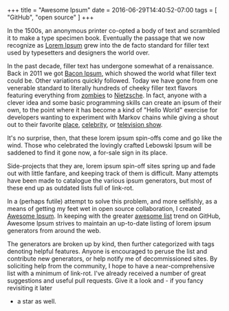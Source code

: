 +++
title = "Awesome Ipsum"
date = 2016-06-29T14:40:52-07:00
tags = [ "GitHub", "open source" ]
+++

In the 1500s, an anonymous printer co-opted a body of text and scrambled it to
make a type specimen book. Eventually the passage that we now recognize as
[Lorem Ipsum](https://www.lipsum.com/) grew into the de facto standard for
filler text used by typesetters and designers the world over.

In the past decade, filler text has undergone somewhat of a renaissance. Back
in 2011 we got [Bacon Ipsum](https://baconipsum.com/), which showed the world
what filler text could be. Other variations quickly followed. Today we have
gone from one venerable standard to literally hundreds of cheeky filler text
flavors featuring everything from [zombies](http://www.zombieipsum.com/) to
[Nietzsche](http://nietzsche-ipsum.com/). In fact, anyone with a clever idea
and some basic programming skills can create an ipsum of their own, to the
point where it has become a kind of "Hello World" exercise for developers
wanting to experiment with Markov chains while giving a shout out to their
favorite [place](http://www.maineripsum.com/),
[celebrity](http://www.jbipsum.com/), or [television
show](http://heisenbergipsum.com/).

It's no surprise, then, that these lorem ipsum spin-offs come and go like the
wind. Those who celebrated the lovingly crafted Lebowski Ipsum will be saddened
to find it gone now, a for-sale sign in its place.

Side-projects that they are, lorem ipsum spin-off sites spring up and fade out
with little fanfare, and keeping track of them is difficult. Many attempts
have been made to catalogue the various ipsum generators, but most of these end
up as outdated lists full of link-rot.

In a (perhaps futile) attempt to solve this problem, and more selfishly, as a
means of getting my feet wet in open source collaboration, I created [Awesome
Ipsum](https://github.com/templeman/awesome-ipsum). In keeping with the greater
[awesome list](https://github.com/sindresorhus/awesome) trend on GitHub,
Awesome Ipsum strives to maintain an up-to-date listing of lorem ipsum
generators from around the web.

The generators are broken up by kind, then further categorized with tags
denoting helpful features. Anyone is encouraged to peruse the list and
contribute new generators, or help notify me of decommissioned sites. By
soliciting help from the community, I hope to have a near-comprehensive list
with a minimum of link-rot. I've already received a number of great suggestions
and useful pull requests. Give it a look and - if you fancy revisiting it later
- a star as well.
